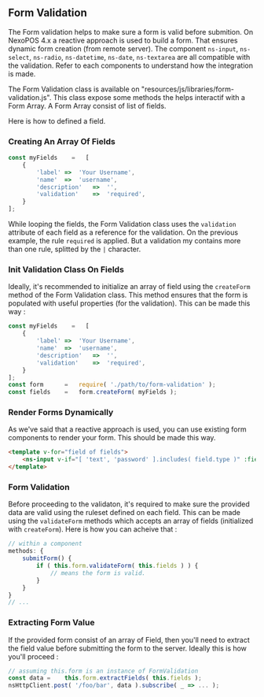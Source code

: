 ## Form Validation
The Form validation helps to make sure a form is valid before submition. On NexoPOS 4.x a reactive approach is used to build a form. That ensures dynamic form creation (from remote server). The component `ns-input`, `ns-select`, `ns-radio`, `ns-datetime`, `ns-date`, `ns-textarea` are all compatible with the validation. Refer to each components to understand how the integration is made.

The Form Validation class is available on "resources/js/libraries/form-validation.js". This class expose some methods the helps interactif with a Form Array. A Form Array consist of list of fields. 

Here is how to defined a field.

### Creating An Array Of Fields
```js
const myFields    =   [
    {
        'label' =>  'Your Username',
        'name'  =>  'username',
        'description'   =>  '',
        'validation'    =>  'required',
    }
];
```

While looping the fields, the Form Validation class uses the `validation` attribute of each field as a reference for the validation. On the previous example, the rule `required` is applied. But a validation my contains more than one rule, splitted by the `|` character. 

### Init Validation Class On Fields
Ideally, it's recommended to initialize an array of field using the `createForm` method of the Form Validation class. This method ensures that the form is populated with useful properties (for the validation). This can be made this way :

```js
const myFields    =   [
    {
        'label' =>  'Your Username',
        'name'  =>  'username',
        'description'   =>  '',
        'validation'    =>  'required',
    }
];
const form      =   require( './path/to/form-validation' );
const fields    =   form.createForm( myFields );
```

### Render Forms Dynamically
As we've said that a reactive approach is used, you can use existing form components to render your form. This should be made this way.

```html
<template v-for="field of fields">
    <ns-input v-if="[ 'text', 'password' ].includes( field.type )" :field="field" @change="form.validateField( field )"></ns-input>
</template>
```

### Form Validation
Before proceeding to the validaton, it's required to make sure the provided data are valid using the ruleset defined on each field. This can be made using the `validateForm` methods which accepts an array of fields (initialized with `createForm`). Here is how you can acheive that : 

```js
// within a component
methods: {
    submitForm() {
        if ( this.form.validateForm( this.fields ) ) {
            // means the form is valid.
        }
    }
}
// ...
```
### Extracting Form Value
If the provided form consist of an array of Field, then you'll need to extract the field value before submitting the form to the server. Ideally this is how you'll proceed :

```js
// assuming this.form is an instance of FormValidation
const data =    this.form.extractFields( this.fields );
nsHttpClient.post( '/foo/bar', data ).subscribe( _ => ... );
```
